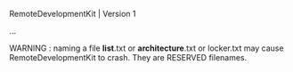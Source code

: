 RemoteDevelopmentKit | Version 1 

...

WARNING : naming a file __list__.txt or __architecture__.txt or <filename>locker.txt may cause RemoteDevelopmentKit to crash. They are RESERVED filenames.